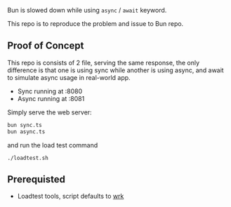 Bun is slowed down while using `async` / `await` keyword.

This repo is to reproduce the problem and issue to Bun repo.

## Proof of Concept
This repo is consists of 2 file, serving the same response, the only difference is that one is using sync while another is using async, and await to simulate async usage in real-world app.

- Sync running at :8080
- Async running at :8081

Simply serve the web server:
```bash
bun sync.ts
bun async.ts
```

and run the load test command
```
./loadtest.sh
```

## Prerequisted
- Loadtest tools, script defaults to [wrk](https://github.com/wg/wrk)
